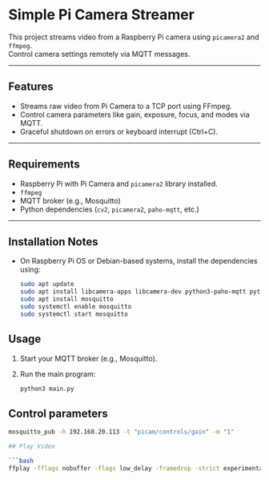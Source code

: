 
# Simple Pi Camera Streamer

This project streams video from a Raspberry Pi camera using `picamera2` and `ffmpeg`.  
Control camera settings remotely via MQTT messages.

---

## Features

- Streams raw video from Pi Camera to a TCP port using FFmpeg.
- Control camera parameters like gain, exposure, focus, and modes via MQTT.
- Graceful shutdown on errors or keyboard interrupt (Ctrl+C).

---

## Requirements

- Raspberry Pi with Pi Camera and `picamera2` library installed.
- `ffmpeg`
- MQTT broker (e.g., Mosquitto)
- Python dependencies (`cv2`, `picamera2`, `paho-mqtt`, etc.)

---

## Installation Notes

- On Raspberry Pi OS or Debian-based systems, install the dependencies using:

  ```bash
  sudo apt update
  sudo apt install libcamera-apps libcamera-dev python3-paho-mqtt python3-opencv python3-picamera2 ffmpeg
  sudo apt install mosquitto
  sudo systemctl enable mosquitto
  sudo systemctl start mosquitto


## Usage

1. Start your MQTT broker (e.g., Mosquitto).

2. Run the main program:

   ```bash
   python3 main.py


## Control parameters

   ```bash
   mosquitto_pub -h 192.168.20.113 -t "picam/controls/gain" -m "1"

## Play Video

   ```bash
   ffplay -fflags nobuffer -flags low_delay -framedrop -strict experimental -f h264 tcp://192.168.20.113:8811
